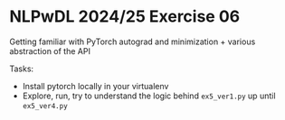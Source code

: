 # NLPwDL 2024/25 Exercise 06

Getting familiar with PyTorch autograd and minimization + various abstraction of the API

Tasks:

* Install pytorch locally in your virtualenv
* Explore, run, try to understand the logic behind `ex5_ver1.py` up until `ex5_ver4.py`

